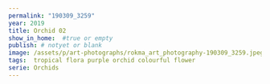 ```yaml
---
permalink: "190309_3259"
year: 2019
title: Orchid 02
show_in_home:  #true or empty
publish: # notyet or blank
image: /assets/p/art-photographs/rokma_art_photography-190309_3259.jpeg
tags:  tropical flora purple orchid colourful flower
serie: Orchids
---
```

